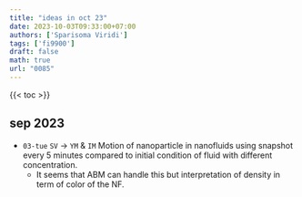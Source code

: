 ```yaml
---
title: "ideas in oct 23"
date: 2023-10-03T09:33:00+07:00
authors: ['Sparisoma Viridi']
tags: ['fi9900']
draft: false
math: true
url: "0085"
---
```

{{< toc >}}


## sep 2023
+ `03-tue` `SV` &rightarrow; `YM` & `IM` Motion of nanoparticle in nanofluids using snapshot every 5 minutes compared to initial condition of fluid with different concentration.
  - It seems that ABM can handle this but interpretation of density in term of color of the NF.
